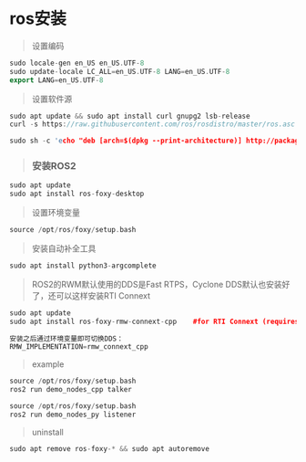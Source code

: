 # ros安装

> 设置编码

```cpp
sudo locale-gen en_US en_US.UTF-8
sudo update-locale LC_ALL=en_US.UTF-8 LANG=en_US.UTF-8
export LANG=en_US.UTF-8
```

> 设置软件源

```cpp
sudo apt update && sudo apt install curl gnupg2 lsb-release
curl -s https://raw.githubusercontent.com/ros/rosdistro/master/ros.asc | sudo apt-key add -

sudo sh -c 'echo "deb [arch=$(dpkg --print-architecture)] http://packages.ros.org/ros2/ubuntu $(lsb_release -cs) main" > /etc/apt/sources.list.d/ros2-latest.list'
```

> ### 安装ROS2

```cpp
sudo apt update
sudo apt install ros-foxy-desktop
```

> 设置环境变量

```cpp
source /opt/ros/foxy/setup.bash
```

> 安装自动补全工具

```cpp
sudo apt install python3-argcomplete
```
>ROS2的RWM默认使用的DDS是Fast RTPS，Cyclone DDS默认也安装好了，还可以这样安装RTI Connext

```cpp
sudo apt update
sudo apt install ros-foxy-rmw-connext-cpp    #for RTI Connext (requires license agreement)
    
安装之后通过环境变量即可切换DDS：
RMW_IMPLEMENTATION=rmw_connext_cpp
```

> example

```cpp
source /opt/ros/foxy/setup.bash
ros2 run demo_nodes_cpp talker

source /opt/ros/foxy/setup.bash
ros2 run demo_nodes_py listener    
```

> uninstall

```cpp
sudo apt remove ros-foxy-* && sudo apt autoremove
```

